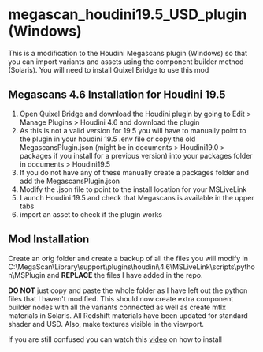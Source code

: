 # megascan_houdini19.5_USD_plugin (Windows)

This is a modification to the Houdini Megascans plugin (Windows) so that you can import variants and assets using the component builder method (Solaris).
You will need to install Quixel Bridge to use this mod

## Megascans 4.6 Installation for Houdini 19.5 
1. Open Quixel Bridge and download the Houdini plugin by going to Edit > Manage Plugins > Houdini 4.6 and download the plugin
2. As this is not a valid version for 19.5 you will have to manually point to the plugin in your houdini 19.5 .env file or copy the old MegascansPlugin.json (might be in documents > Houdini19.0 > packages if you install for a previous version) into your packages folder in documents > Houdini19.5
3. If you do not have any of these manually create a packages folder and add the MegascansPlugin.json
4. Modify the .json file to point to the install location for your MSLiveLink
5. Launch Houdini 19.5 and check that Megascans is available in the upper tabs
6. import an asset to check if the plugin works

## Mod Installation
Create an orig folder and create a backup of all the files you will modify
in C:\MegaScan\Library\support\plugins\houdini\4.6\MSLiveLink\scripts\python\MSPlugin and **REPLACE** the files I have added in the repo.
 
**DO NOT** just copy and paste the whole folder as I have left out the python files that I haven't modified.
This should now create extra component builder nodes with all the variants connected as well as create mtlx materials in Solaris.
All Redshift materials have been updated for standard shader and USD. Also, make textures visible in the viewport.

If you are still confused you can watch this [video](https://supafried.com/technical-blog) on how to install 

